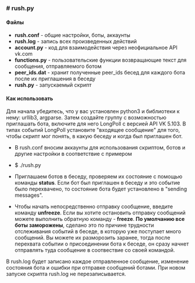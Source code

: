 ### # rush.py

#### Файлы
  - **rush.conf** - общие настройки, боты, аккаунты
  - **rush.log** - запись всех произведенных действий
  - **account.py** - код для взаимодействия через неофициальное API vk.com
  - **functions.py** - пользовательские функции возвращающие текст для сообщения, отправляемого ботом
  - **peer_ids.dat** - хранит полученные peer_ids бесед для каждого бота после их приглашения в беседу
  - **rush.py** - запускаемый скрипт

#### Как использовать
Для начала убедитесь, что у вас установлен python3 и библиотеки к нему: urllib3, argparse.
Затем создайте группу с возможностью приглашать бота, включите для него LongPoll с версией API VK 5.103.
В типах событий LongPoll установите "входящее сообщение" для того, чтобы скрипт мог понять, в какую беседу и когда был приглашен бот.

  - В rush.conf вносим аккаунты для использования скриптом, ботов и другие настройки в соответствие с примером
  
  - $ ./rush.py
  
  - Приглашаем ботов в беседу, проверяем их состояние с помощью команды **status**. Если бот был приглашен в беседу и это событие было перехвачено, то состояние бота будет установлено в "sending messages".
  
  - Чтобы начать непосредственно отправку сообщение, введите команду **unfreeze**. Если вы хотите остановить отправку сообщений можете выполнить обратную команду - **freeze**. **По умолчанию все боты заморожены**, сделано это по причине трудности отслеживания событий в беседе, в которую уже поступает много сообщений. Вы можете их разморозить заранее, тогда после перехвата событии о присоединении бота к беседе, он сразу начнет отправлять туда сообщение в соотвествие со своей командой. 
  
В rush.log будет записано каждое отправленное сообщение, изменение состояния бота и ошибки при отправке сообщений ботами.
При новом запуске скрипта rush.log не перезаписывается.
